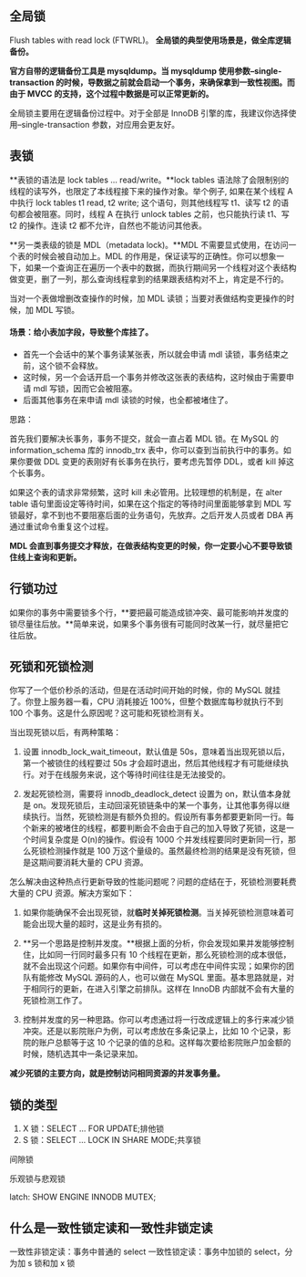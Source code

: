 ## 全局锁

Flush tables with read lock (FTWRL)。
**全局锁的典型使用场景是，做全库逻辑备份。**

**官方自带的逻辑备份工具是 mysqldump。当 mysqldump 使用参数–single-transaction 的时候，导数据之前就会启动一个事务，来确保拿到一致性视图。而由于 MVCC 的支持，这个过程中数据是可以正常更新的。**

全局锁主要用在逻辑备份过程中。对于全部是 InnoDB 引擎的库，我建议你选择使用–single-transaction 参数，对应用会更友好。

## 表锁

**表锁的语法是 lock tables … read/write。**lock tables 语法除了会限制别的线程的读写外，也限定了本线程接下来的操作对象。举个例子, 如果在某个线程 A 中执行 lock tables t1 read, t2 write; 这个语句，则其他线程写 t1、读写 t2 的语句都会被阻塞。同时，线程 A 在执行 unlock tables 之前，也只能执行读 t1、写 t2 的操作。连读 t2 都不允许，自然也不能访问其他表。

**另一类表级的锁是 MDL（metadata lock)。**MDL 不需要显式使用，在访问一个表的时候会被自动加上。MDL 的作用是，保证读写的正确性。你可以想象一下，如果一个查询正在遍历一个表中的数据，而执行期间另一个线程对这个表结构做变更，删了一列，那么查询线程拿到的结果跟表结构对不上，肯定是不行的。

当对一个表做增删改查操作的时候，加 MDL 读锁；当要对表做结构变更操作的时候，加 MDL 写锁。

#### 场景：给小表加字段，导致整个库挂了。

- 首先一个会话中的某个事务读某张表，所以就会申请 mdl 读锁，事务结束之前，这个锁不会释放。
- 这时候，另一个会话开启一个事务并修改这张表的表结构，这时候由于需要申请 mdl 写锁，因而它会被阻塞。
- 后面其他事务在来申请 mdl 读锁的时候，也全都被堵住了。

思路：

首先我们要解决长事务，事务不提交，就会一直占着 MDL 锁。在 MySQL 的 information_schema 库的 innodb_trx 表中，你可以查到当前执行中的事务。如果你要做 DDL 变更的表刚好有长事务在执行，要考虑先暂停 DDL，或者 kill 掉这个长事务。

如果这个表的请求非常频繁，这时 kill 未必管用。比较理想的机制是，在 alter table 语句里面设定等待时间，如果在这个指定的等待时间里面能够拿到 MDL 写锁最好，拿不到也不要阻塞后面的业务语句，先放弃。之后开发人员或者 DBA 再通过重试命令重复这个过程。

**MDL 会直到事务提交才释放，在做表结构变更的时候，你一定要小心不要导致锁住线上查询和更新。**

## 行锁功过

如果你的事务中需要锁多个行，**要把最可能造成锁冲突、最可能影响并发度的锁尽量往后放。**简单来说，如果多个事务很有可能同时改某一行，就尽量把它往后放。

## 死锁和死锁检测

你写了一个低价秒杀的活动，但是在活动时间开始的时候，你的 MySQL 就挂了。你登上服务器一看，CPU 消耗接近 100%，但整个数据库每秒就执行不到 100 个事务。这是什么原因呢？这可能和死锁检测有关。

当出现死锁以后，有两种策略：

1. 设置 innodb_lock_wait_timeout，默认值是 50s，意味着当出现死锁以后，第一个被锁住的线程要过 50s 才会超时退出，然后其他线程才有可能继续执行。对于在线服务来说，这个等待时间往往是无法接受的。

2. 发起死锁检测，需要将 innodb_deadlock_detect 设置为 on，默认值本身就是 on。发现死锁后，主动回滚死锁链条中的某一个事务，让其他事务得以继续执行。当然，死锁检测是有额外负担的。假设所有事务都要更新同一行。每个新来的被堵住的线程，都要判断会不会由于自己的加入导致了死锁，这是一个时间复杂度是 O(n)的操作。假设有 1000 个并发线程要同时更新同一行，那么死锁检测操作就是 100 万这个量级的。虽然最终检测的结果是没有死锁，但是这期间要消耗大量的 CPU 资源。

怎么解决由这种热点行更新导致的性能问题呢？问题的症结在于，死锁检测要耗费大量的 CPU 资源。解决方案如下：

1. 如果你能确保不会出现死锁，就**临时关掉死锁检测**。当关掉死锁检测意味着可能会出现大量的超时，这是业务有损的。

2. **另一个思路是控制并发度。**根据上面的分析，你会发现如果并发能够控制住，比如同一行同时最多只有 10 个线程在更新，那么死锁检测的成本很低，就不会出现这个问题。如果你有中间件，可以考虑在中间件实现；如果你的团队有能修改 MySQL 源码的人，也可以做在 MySQL 里面。基本思路就是，对于相同行的更新，在进入引擎之前排队。这样在 InnoDB 内部就不会有大量的死锁检测工作了。
3. 控制并发度的另一种思路。你可以考虑通过将一行改成逻辑上的多行来减少锁冲突。还是以影院账户为例，可以考虑放在多条记录上，比如 10 个记录，影院的账户总额等于这 10 个记录的值的总和。这样每次要给影院账户加金额的时候，随机选其中一条记录来加。

**减少死锁的主要方向，就是控制访问相同资源的并发事务量。**

## 锁的类型

1. X 锁：SELECT ... FOR UPDATE;排他锁
2. S 锁：SELECT ... LOCK IN SHARE MODE;共享锁

间隙锁

乐观锁与悲观锁

latch: SHOW ENGINE INNODB MUTEX;

## 什么是一致性锁定读和一致性非锁定读

一致性非锁定读：事务中普通的 select
一致性锁定读：事务中加锁的 select，分为加 s 锁和加 x 锁
